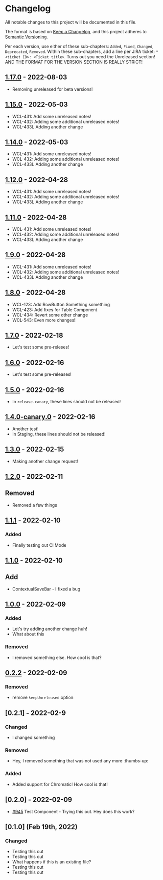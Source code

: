 # Changelog
All notable changes to this project will be documented in this file.

The format is based on [Keep a Changelog](https://keepachangelog.com/en/1.0.0/),
and this project adheres to [Semantic Versioning](https://semver.org/spec/v2.0.0.html).

Per each version, use either of these sub-chapters: `Added`, `Fixed`, `Changed`, `Deprecated`, `Removed`. Within these sub-chapters, add a line per JIRA ticket: `* <ticket ID>: <Ticket title>`. Turns out you need the Unreleased section! AND THE FORMAT FOR THE VERSION SECTION IS REALLY STRICT!

## [1.17.0] - 2022-08-03

- Removing unreleased for beta versions!

## [1.15.0] - 2022-05-03

- WCL-431: Add some unreleased notes!
- WCL-432: Adding some additional unreleased notes!
- WCL-433L Adding another change

## [1.14.0] - 2022-05-03

- WCL-431: Add some unreleased notes!
- WCL-432: Adding some additional unreleased notes!
- WCL-433L Adding another change

## [1.12.0] - 2022-04-28

- WCL-431: Add some unreleased notes!
- WCL-432: Adding some additional unreleased notes!
- WCL-433L Adding another change

## [1.11.0] - 2022-04-28

- WCL-431: Add some unreleased notes!
- WCL-432: Adding some additional unreleased notes!
- WCL-433L Adding another change

## [1.9.0] - 2022-04-28

- WCL-431: Add some unreleased notes!
- WCL-432: Adding some additional unreleased notes!
- WCL-433L Adding another change

## [1.8.0] - 2022-04-28

- WCL-123: Add RowButton Something something
- WCL-423: Add fixes for Table Component
- WCL-434: Revert some other change
- WCL-543: Even more changes!

## [1.7.0] - 2022-02-18

- Let's test some pre-releses!

## [1.6.0] - 2022-02-16

- Let's test some pre-releases!

## [1.5.0] - 2022-02-16

- In `release-canary`, these lines should not be released!

## [1.4.0-canary.0] - 2022-02-16

- Another test!
- In Staging, these lines should not be released!

## [1.3.0] - 2022-02-15

- Making another change request!

## [1.2.0] - 2022-02-11

## Removed
- Removed a few things

## [1.1.1] - 2022-02-10

### Added
- Finally testing out CI Mode

## [1.1.0] - 2022-02-10

## Add
- ContextualSaveBar - I fixed a bug

## [1.0.0] - 2022-02-09

### Added
- Let's try adding another change huh!
- What about this

### Removed
- I removed something else. How cool is that?

## [0.2.2] - 2022-02-09

### Removed
- remove `keepUnreleased` option


## [0.2.1] - 2022-02-9

### Changed
- I changed something

### Removed
- Hey, I removed something that was not used any more :thumbs-up:

### Added
- Added support for Chromatic! How cool is that!


## [0.2.0] - 2022-02-09
- [#945](https://google.com) Test Component - Trying this out. Hey does this work?

## [0.1.0] (Feb 19th, 2022)

### Changed

- Testing this out
- Testing this out
- What happens if this is an existing file? 
- Testing this out
- Testing this out


[1.4.0-canary.0]: https://github.com/Jmeza081/release-it-playground/compare/1.3.0...1.4.0-canary.0
[1.3.0]: https://github.com/Jmeza081/release-it-playground/compare/1.2.0...1.3.0
[1.2.0]: https://github.com/Jmeza081/release-it-playground/compare/1.1.1...1.2.0
[1.1.1]: https://github.com/Jmeza081/release-it-playground/compare/1.1.0...1.1.1
[1.1.0]: https://github.com/Jmeza081/release-it-playground/compare/1.0.0...1.1.0
[1.0.0]: https://github.com/Jmeza081/release-it-playground/compare/0.2.2...1.0.0
[0.2.2]: https://github.com/Jmeza081/release-it-playground/compare/0.2.1...0.2.2

[1.5.0]: https://github.com/Jmeza081/release-it-playground/compare/1.5.0-canary.0...1.5.0

[1.6.0]: https://github.com/Jmeza081/release-it-playground/compare/1.6.0-canary.2...1.6.0

[1.7.0]: https://github.com/Jmeza081/release-it-playground/compare/1.7.0-canary.0...1.7.0

[1.8.0]: https://github.com/Jmeza081/release-it-playground/compare/1.8.0-canary.1...1.8.0

[1.9.0]: https://github.com/Jmeza081/release-it-playground/compare/1.9.0-canary.0...1.9.0

[1.11.0]: https://github.com/Jmeza081/release-it-playground/compare/1.11.0-canary.1...1.11.0

[1.12.0]: https://github.com/Jmeza081/release-it-playground/compare/1.11.1-canary.1...1.12.0

[1.15.0]: https://github.com/Jmeza081/release-it-playground/compare/1.14.0...1.15.0
[1.14.0]: https://github.com/Jmeza081/release-it-playground/compare/1.14.0-canary.0...1.14.0

[1.17.0]: https://github.com/Jmeza081/release-it-playground/compare/v1.16.0...v1.17.0
